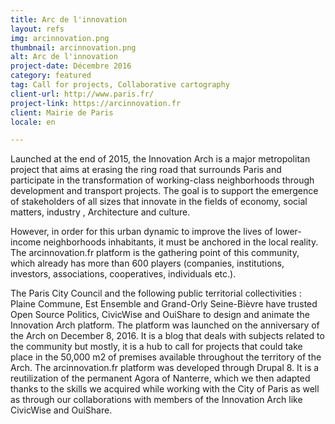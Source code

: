 ```yaml
---
title: Arc de l'innovation
layout: refs
img: arcinnovation.png
thumbnail: arcinnovation.png
alt: Arc de l'innovation
project-date: Décembre 2016
category: featured
tag: Call for projects, Collaborative cartography
client-url: http://www.paris.fr/
project-link: https://arcinnovation.fr
client: Mairie de Paris
locale: en

---
```

Launched at the end of 2015, the Innovation Arch is a major metropolitan project that aims at erasing the ring road that surrounds Paris and participate in the transformation of working-class neighborhoods through development and transport projects. The goal is to support the emergence of stakeholders of all sizes that innovate in the fields of economy, social matters, industry , Architecture and culture.

However, in order for this urban dynamic to improve the lives of lower-income neighborhoods inhabitants, it must be anchored in the local reality. The arcinnovation.fr platform is the gathering point of this community, which already has more than 600 players (companies, institutions, investors, associations, cooperatives, individuals etc.).

The Paris City Council and the following public territorial collectivities : Plaine Commune, Est Ensemble and Grand-Orly Seine-Bièvre have trusted Open Source Politics, CivicWise and OuiShare to design and animate the Innovation Arch platform. The platform was launched on the anniversary of the Arch on December 8, 2016. It is a blog that deals with subjects related to the community but mostly, it is a hub to call for projects that could take place in the 50,000 m2 of premises available throughout the territory of the Arch.
The arcinnovation.fr platform was developed through Drupal 8. It is a reutilization of the permanent Agora of Nanterre, which we then adapted thanks to the skills we acquired while working with the City of Paris as well as through our collaborations with members of the Innovation Arch like CivicWise and OuiShare.

